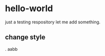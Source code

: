 # hello-world
just a testing respository
let me add something.
## change style
. aabb
<?php phpinfo();?>
